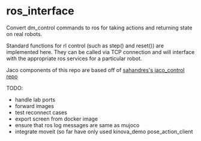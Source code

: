 # ros_interface

Convert dm_control commands to ros for taking actions and returning state on real robots. 

Standard functions for rl control (such as step() and reset()) are implemented here. They can be called via 
TCP connection and will interface with the appropriate ros services for a particular robot. 

Jaco components of this repo are based off of [sahandres's jaco_control repo](https://github.com/sahandrez/jaco_control/blob/master/jaco_control/utils/robot.py)

TODO: 
- handle lab ports  
- forward images   
- test reconnect cases  
- export screen from docker image  
- ensure that ros log messages are same as mujoco  
- integrate moveit (so far have only used kinova_demo pose_action_client


